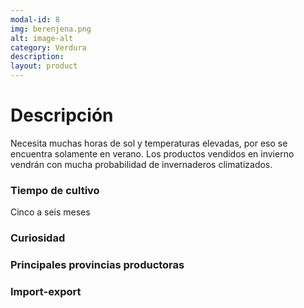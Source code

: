 ```yaml
---
modal-id: 8
img: berenjena.png
alt: image-alt
category: Verdura
description:
layout: product
---
```


# Descripción
Necesita muchas horas de sol y temperaturas elevadas, por eso se encuentra solamente en verano. Los productos vendidos en invierno vendrán con mucha probabilidad de invernaderos climatizados.

### Tiempo de cultivo
Cinco a seis meses

### Curiosidad

### Principales provincias productoras
<div class="chart"></div>

### Import-export
